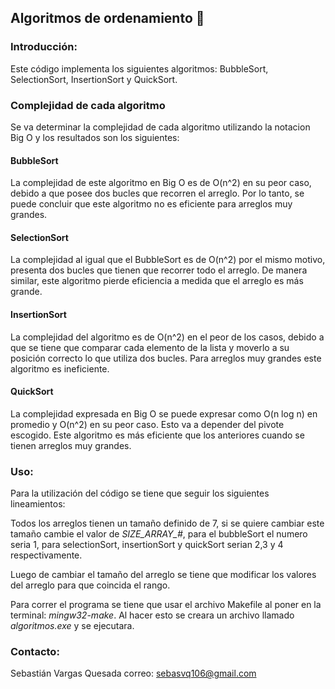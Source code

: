 ## Algoritmos de ordenamiento 👻 

### **Introducción:**

Este código implementa los siguientes algoritmos: BubbleSort, SelectionSort, InsertionSort y QuickSort. 

### **Complejidad de cada algoritmo**
Se va determinar la complejidad de cada algoritmo utilizando la notacion Big O y los resultados son los siguientes:

#### **BubbleSort**
La complejidad de este algoritmo en Big O es de O(n^2) en su peor caso, debido a que posee dos bucles que recorren el arreglo. Por lo tanto, se puede concluir que este algoritmo no es eficiente para arreglos muy grandes.

#### **SelectionSort**
La complejidad al igual que el BubbleSort es de O(n^2) por el mismo motivo, presenta dos bucles que tienen que recorrer todo el arreglo. De manera similar, este algoritmo pierde eficiencia a medida que el arreglo es más grande.

#### **InsertionSort**
La complejidad del algoritmo es de O(n^2) en el peor de los casos, debido a que se tiene que comparar cada elemento de la lista y moverlo a su posición correcto lo que utiliza dos bucles. Para arreglos muy grandes este algoritmo es ineficiente.

#### **QuickSort**
La complejidad expresada en Big O se puede expresar como O(n log n) en promedio y O(n^2) en su peor caso. Esto va a depender del pivote escogido. Este algoritmo es más eficiente que los anteriores cuando se tienen arreglos muy grandes.

### **Uso:**
Para la utilización del código se tiene que seguir los siguientes lineamientos:

Todos los arreglos tienen un tamaño definido de 7, si se quiere cambiar este tamaño cambie el valor de *SIZE_ARRAY_#*, para el bubbleSort el numero seria 1, para selectionSort, insertionSort y quickSort serian 2,3 y 4 respectivamente.

Luego de cambiar el tamaño del arreglo se tiene que modificar los valores del arreglo para que coincida el rango. 

Para correr el programa se tiene que usar el archivo Makefile al poner en la terminal: *mingw32-make*. Al hacer esto se creara un archivo llamado *algoritmos.exe* y se ejecutara.

### **Contacto:**
Sebastián Vargas Quesada
correo: sebasvq106@gmail.com

